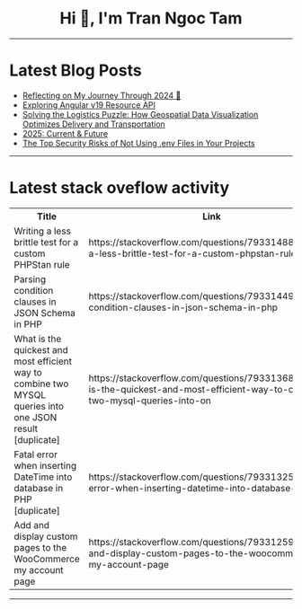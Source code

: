 <h1 align="center">Hi 👋, I'm Tran Ngoc Tam</h1>

---

# Latest Blog Posts 
<!-- BLOG-POST-LIST:START -->
- [Reflecting on My Journey Through 2024 🌟](https://dev.to/hirushi_nethmini_41168bb8/reflecting-on-my-journey-through-2024-1ajp)
- [Exploring Angular v19 Resource API](https://dev.to/nhannguyendevjs/exploring-angular-v19-resource-api-2k89)
- [Solving the Logistics Puzzle: How Geospatial Data Visualization Optimizes Delivery and Transportation](https://dev.to/duyhoabhsoft/solving-the-logistics-puzzle-how-geospatial-data-visualization-optimizes-delivery-and-4fa6)
- [2025: Current &amp; Future](https://dev.to/annavi11arrea1/2025-current-future-4om9)
- [The Top Security Risks of Not Using .env Files in Your Projects](https://dev.to/jds64/the-top-security-risks-of-not-using-env-files-in-your-projects-5bfh)
<!-- BLOG-POST-LIST:END -->

---

# Latest stack oveflow activity
<table>
  <tr><th>Title</th><th>Link</th></tr>
  <!-- STACKOVERFLOW:START --><tr><td>Writing a less brittle test for a custom PHPStan rule</td><td>https://stackoverflow.com/questions/79331488/writing-a-less-brittle-test-for-a-custom-phpstan-rule</td></tr><tr><td>Parsing condition clauses in JSON Schema in PHP</td><td>https://stackoverflow.com/questions/79331449/parsing-condition-clauses-in-json-schema-in-php</td></tr><tr><td>What is the quickest and most efficient way to combine two MYSQL queries into one JSON result [duplicate]</td><td>https://stackoverflow.com/questions/79331368/what-is-the-quickest-and-most-efficient-way-to-combine-two-mysql-queries-into-on</td></tr><tr><td>Fatal error when inserting DateTime into database in PHP [duplicate]</td><td>https://stackoverflow.com/questions/79331325/fatal-error-when-inserting-datetime-into-database-in-php</td></tr><tr><td>Add and display custom pages to the WooCommerce my account page</td><td>https://stackoverflow.com/questions/79331259/add-and-display-custom-pages-to-the-woocommerce-my-account-page</td></tr><!-- STACKOVERFLOW:END -->
</table>

---


